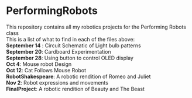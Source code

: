 # **PerformingRobots**
This repository contains all my robotics projects for the Performing Robots class
</br>
This is a list of what to find in each of the files above:
</br>
**September 14** : Circuit Schematic of Light bulb patterns
</br>
**September 20**: Cardboard Experimentation
</br>
**September 28**: Using button to control OLED display
</br>
**Oct 4**: Mouse robot Design
</br>
**Oct 12**: Cat Follows Mouse Robot
</br>
**RobotShakespeare**: A robotic rendition of Romeo and Juliet
</br>
**Nov 2**: Robot expressions and movements
</br>
**FinalProject**: A robotic rendition of Beauty and The Beast
